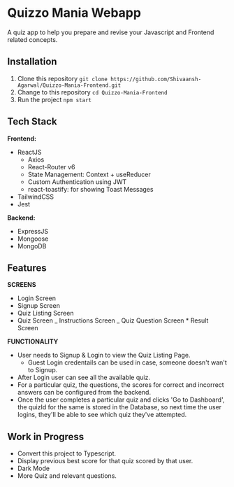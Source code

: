 # Quizzo Mania Webapp

A quiz app to help you prepare and revise your Javascript and Frontend related concepts.

## Installation

1. Clone this repository
   `git clone https://github.com/Shivaansh-Agarwal/Quizzo-Mania-Frontend.git`
2. Change to this repository
   `cd Quizzo-Mania-Frontend`
3. Run the project
   `npm start`

## Tech Stack

**Frontend:**

- ReactJS
  - Axios
  - React-Router v6
  - State Management: Context + useReducer
  - Custom Authentication using JWT
  - react-toastify: for showing Toast Messages
- TailwindCSS
- Jest

**Backend:**

- ExpressJS
- Mongoose
- MongoDB

## Features

**SCREENS**

- Login Screen
- Signup Screen
- Quiz Listing Screen
- Quiz Screen
  _ Instructions Screen
  _ Quiz Question Screen \* Result Screen

**FUNCTIONALITY**

- User needs to Signup & Login to view the Quiz Listing Page.
  - Guest Login credentails can be used in case, someone doesn't wan't to Signup.
- After Login user can see all the available quiz.
- For a particular quiz, the questions, the scores for correct and incorrect answers can be configured from the backend.
- Once the user completes a particular quiz and clicks 'Go to Dashboard', the quizId for the same is stored in the Database, so next time the user logins, they'll be able to see which quiz they've attempted.

## Work in Progress

- Convert this project to Typescript.
- Display previous best score for that quiz scored by that user.
- Dark Mode
- More Quiz and relevant questions.
